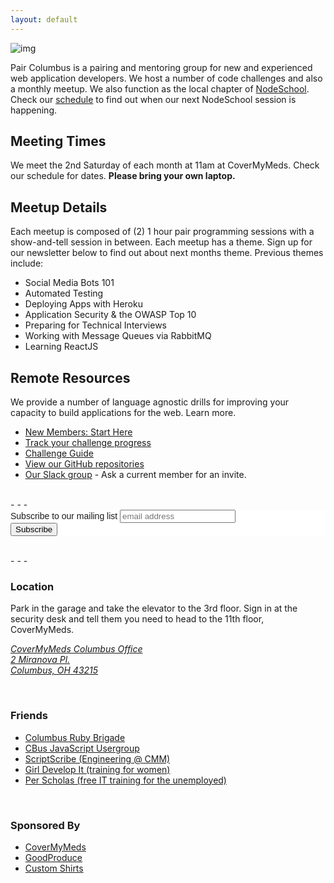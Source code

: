 ```yaml
---
layout: default
---
```


![img](http://i.imgur.com/OmBFBDK.jpg)  
  
Pair Columbus is a pairing and mentoring group for new and experienced web application developers. We host a number of code challenges and also a monthly meetup. We also function as the local chapter of [NodeSchool](http://nodeschool.io). Check our [schedule](/schedule) to find out when our next NodeSchool session is happening.  

## Meeting Times
We meet the 2nd Saturday of each month at 11am at CoverMyMeds. Check our schedule for dates. __Please bring your own laptop.__

## Meetup Details
Each meetup is composed of (2) 1 hour pair programming sessions with a show-and-tell session in between. Each meetup has a theme. Sign up for our newsletter below to find out about next months theme. Previous themes include:
- Social Media Bots 101
- Automated Testing
- Deploying Apps with Heroku
- Application Security & the OWASP Top 10
- Preparing for Technical Interviews
- Working with Message Queues via RabbitMQ
- Learning ReactJS

## Remote Resources
We provide a number of language agnostic drills for improving your capacity to build applications for the web. Learn more.
- [New Members: Start Here](/getting_started/)
- [Track your challenge progress](http://challengeprogress.herokuapp.com/)
- [Challenge Guide](/challenges/)
- [View our GitHub repositories](https://github.com/paircolumbus/)
- [Our Slack group](https://paircolumbus.slack.com) - Ask a current member for an invite.


<br />
- - -
<br />

<link href="//cdn-images.mailchimp.com/embedcode/slim-081711.css" rel="stylesheet" type="text/css">
<style type="text/css">
  #mc_embed_signup{background:#fff; clear:left; font:14px Helvetica,Arial,sans-serif; }
</style>
<div id="mc_embed_signup">
<form action="//paircolumbus.us11.list-manage.com/subscribe/post?u=60b5026218d4c1f845a978d85&amp;id=de00a10964" method="post" id="mc-embedded-subscribe-form" name="mc-embedded-subscribe-form" class="validate" target="_blank" novalidate>
    <div id="mc_embed_signup_scroll">
  <label for="mce-EMAIL">Subscribe to our mailing list</label>
  <input type="email" value="" name="EMAIL" class="email" id="mce-EMAIL" placeholder="email address" required>
    <!-- real people should not fill this in and expect good things - do not remove this or risk form bot signups-->
    <div style="position: absolute; left: -5000px;"><input type="text" name="b_60b5026218d4c1f845a978d85_de00a10964" tabindex="-1" value=""></div>
    <div class="clear"><input type="submit" value="Subscribe" name="subscribe" id="mc-embedded-subscribe" class="button"></div>
  </div>
</form>
</div>


<br />
- - -
<br />

### Location
Park in the garage and take the elevator to the 3rd floor. Sign in at the security desk and tell them you need to head to the 11th floor, CoverMyMeds.

<p>
  <address>
    <a href="https://goo.gl/maps/XLvbG">
      CoverMyMeds Columbus Office<br>
      2 Miranova Pl.<br>
      Columbus, OH 43215
    </a>
  </address>
</p>


<br />

### Friends
- [Columbus Ruby Brigade](http://columbusrb.com/)
- [CBus JavaScript Usergroup](https://cbusjs.github.io/)
- [ScriptScribe (Engineering @ CMM)](https://www.scriptscribe.org/)
- [Girl Develop It (training for women)](https://www.girldevelopit.com/chapters/columbus)
- [Per Scholas (free IT training for the unemployed)](https://perscholas.org/?city=columbus)

<br />

### Sponsored By
- [CoverMyMeds](https://www.covermymeds.com/main/)
- [GoodProduce](http://goodproduce.net)
- [Custom Shirts](http://www.customshirts.com/)
